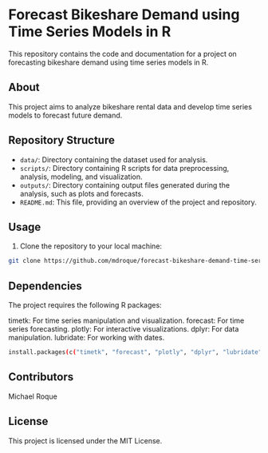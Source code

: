 # Forecast Bikeshare Demand using Time Series Models in R

This repository contains the code and documentation for a project on forecasting bikeshare demand using time series models in R.

## About

This project aims to analyze bikeshare rental data and develop time series models to forecast future demand.

## Repository Structure

- `data/`: Directory containing the dataset used for analysis.
- `scripts/`: Directory containing R scripts for data preprocessing, analysis, modeling, and visualization.
- `outputs/`: Directory containing output files generated during the analysis, such as plots and forecasts.
- `README.md`: This file, providing an overview of the project and repository.

## Usage

1. Clone the repository to your local machine:

```bash
git clone https://github.com/mdroque/forecast-bikeshare-demand-time-series-R.git
```

## Dependencies

The project requires the following R packages:

timetk: For time series manipulation and visualization.
forecast: For time series forecasting.
plotly: For interactive visualizations.
dplyr: For data manipulation.
lubridate: For working with dates.

```bash
install.packages(c("timetk", "forecast", "plotly", "dplyr", "lubridate"))
```

## Contributors

Michael Roque

## License

This project is licensed under the MIT License.

